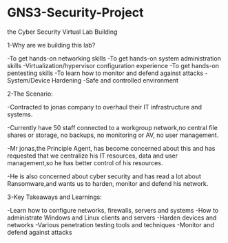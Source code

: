 # GNS3-Security-Project
the Cyber Security Virtual Lab Building

1-Why are we building this lab?

-To get hands-on networking skills
-To get hands-on system administration skills
-Virtualization/hypervisor configuration experience
-To get hands-on pentesting skills
-To learn how to monitor and defend against attacks
-System/Device Hardening
-Safe and controlled environment

2-The Scenario:

-Contracted to jonas company to overhaul their IT
infrastructure and systems.

-Currently have 50 staff connected to a workgroup network,no
central file shares or storage, no backups, no monitoring or AV,
no user management.

-Mr jonas,the Principle Agent, has become concerned about
this and has requested that we centralize his IT resources, data
and user management,so he has better control of his resources.

-He is also concerned about cyber security and has read a lot about Ransomware,and wants us to harden, monitor and defend
his network.

3-Key Takeaways and Learnings:

-Learn how to configure networks, firewalls, servers and systems
-How to administrate Windows and Linux clients and servers
-Harden devices and networks
-Various penetration testing tools and techniques
-Monitor and defend against attacks
